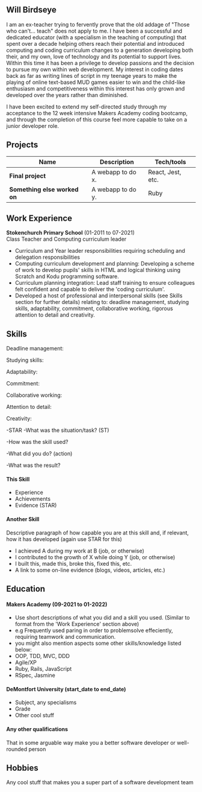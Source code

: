 ## Will Birdseye

I am an ex-teacher trying to fervently prove that the old addage of "Those who can't... teach" does not apply to me. I have been a successful and dedicated educator (with a specialism in the teaching of computing) that spent over a decade helping others reach their potential and introduced computing and coding curriculum changes to a generation developing both their, and my own, love of technology and its potential to support lives. Within this time it has been a privilege to develop passions and the decision to pursue my own within web development. My interest in coding dates back as far as writing lines of script in my teenage years to make the playing of online text-based MUD games easier to win and the child-like enthusiasm and competitiveness within this interest has only grown and developed over the years rather than diminished. 

I have been excited to extend my self-directed study through my acceptance to the 12 week intensive Makers Academy coding bootcamp, and through the completion of this course feel more capable to take on a junior developer role. 

## Projects

| Name                         | Description       | Tech/tools        |
| ---------------------------- | ----------------- | ----------------- |
| **Final project**            | A webapp to do x. | React, Jest, etc. |
| **Something else worked on** | A webapp to do y. | Ruby              |

## Work Experience

**Stokenchurch Primary School** (01-2011 to 07-2021)  
Class Teacher and Computing curriculum leader

- Curriculum and Year leader responsibilities requiring scheduling and delegation responsibilities
- Computing curriculum development and planning: Developing a scheme of work to develop pupils' skills in HTML and logical thinking using Scratch and Kodu programming software.
- Curriculum planning integration: Lead staff training to ensure colleagues felt confident and capable to deliver the 'coding curriculum'.
- Developed a host of professional and interpersonal skills (see Skills section for further details) relating to: deadline management, studying skills, adaptability, commitment, collaborative working, rigorous attention to detail and creativity. 

## Skills

Deadline management:

Studying skills:

Adaptability:

Commitment:

Collaborative working:

Attention to detail:

Creativity:

-STAR
-What was the situation/task? (ST)

-How was the skill used?

-What did you do? (action)

-What was the result?


#### This Skill

- Experience
- Achievements
- Evidence (STAR)

#### Another Skill

Descriptive paragraph of how capable you are at this skill and, if relevant, how it has developed (again use STAR for this)

- I achieved A during my work at B (job, or otherwise)
- I contributed to the growth of X while doing Y (job, or otherwise)
- I built this, made this, broke this, fixed this, etc.
- A link to some on-line evidence (blogs, videos, articles, etc.)

## Education

#### Makers Academy (09-2021 to 01-2022)
- Use short descriptions of what you did and a skill you used. (Similar to format from the 'Work Experience' section above)
- e.g Frequently used paring in order to problemsolve effeciently, requiring teamwork and communication.
- you might also mention aspects some other skills/knowledge listed below: 
- OOP, TDD, MVC, DDD
- Agile/XP
- Ruby, Rails, JavaScript
- RSpec, Jasmine

#### DeMontfort University (start_date to end_date)

- Subject, any specialisms
- Grade
- Other cool stuff

#### Any other qualifications

That in some arguable way make you a better software developer or well-rounded person

## Hobbies

Any cool stuff that makes you a super part of a software development team
